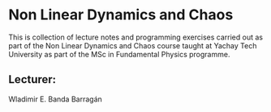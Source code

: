 # Non Linear Dynamics and Chaos

This is collection of lecture notes and programming exercises carried out as part of the Non Linear Dynamics and Chaos course taught at Yachay Tech University as part of the MSc in Fundamental Physics programme.


## Lecturer:
Wladimir E. Banda Barragán
